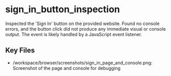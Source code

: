 # sign_in_button_inspection

Inspected the 'Sign In' button on the provided website. Found no console errors, and the button click did not produce any immediate visual or console output. The event is likely handled by a JavaScript event listener.

## Key Files

- /workspace/browser/screenshots/sign_in_page_and_console.png: Screenshot of the page and console for debugging
